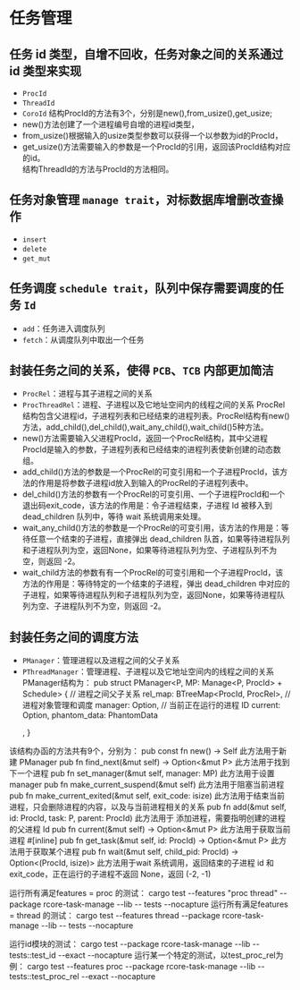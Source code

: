 # 任务管理

## 任务 id 类型，自增不回收，任务对象之间的关系通过 id 类型来实现
* `ProcId`
* `ThreadId`
* `CoroId`
结构ProcId的方法有3个，分别是new(),from_usize(),get_usize;
* new()方法创建了一个进程编号自增的进程id类型，
* from_usize()根据输入的usize类型参数可以获得一个以参数为id的ProcId，
* get_usize()方法需要输入的参数是一个ProcId的引用，返回该ProcId结构对应的id。  
结构ThreadId的方法与ProcId的方法相同。

## 任务对象管理 `manage trait`，对标数据库增删改查操作
* `insert`
* `delete`
* `get_mut`
## 任务调度 `schedule trait`，队列中保存需要调度的任务 `Id`
* `add`：任务进入调度队列
* `fetch`：从调度队列中取出一个任务
## 封装任务之间的关系，使得 `PCB`、`TCB` 内部更加简洁
* `ProcRel`：进程与其子进程之间的关系
* `ProcThreadRel`：进程、子进程以及它地址空间内的线程之间的关系
ProcRel结构包含父进程id，子进程列表和已经结束的进程列表。ProcRel结构有new()方法，add_child(),del_child(),wait_any_child(),wait_child()5种方法。
* new()方法需要输入父进程ProcId，返回一个ProcRel结构，其中父进程ProcId是输入的参数，子进程列表和已经结束的进程列表使新创建的动态数组。
* add_child()方法的参数是一个ProcRel的可变引用和一个子进程ProcId，该方法的作用是将参数子进程id放入到输入的ProcRel的子进程列表中。
* del_child()方法的参数有一个ProcRel的可变引用、一个子进程ProcId和一个退出码exit_code，该方法的作用是：令子进程结束，子进程 Id 被移入到 dead_children 队列中，等待 wait 系统调用来处理。
* wait_any_child()方法的参数是一个ProcRel的可变引用，该方法的作用是：等待任意一个结束的子进程，直接弹出 dead_children 队首，如果等待进程队列和子进程队列为空，返回None，如果等待进程队列为空、子进程队列不为空，则返回 -2。
* wait_child方法的参数有有一个ProcRel的可变引用和一个子进程ProcId，该方法的作用是：等待特定的一个结束的子进程，弹出 dead_children 中对应的子进程，如果等待进程队列和子进程队列为空，返回None，如果等待进程队列为空、子进程队列不为空，则返回 -2。

## 封装任务之间的调度方法
* `PManager`：管理进程以及进程之间的父子关系
* `PThreadManager`：管理进程、子进程以及它地址空间内的线程之间的关系
PManager结构为：
    pub struct PManager<P, MP: Manage<P, ProcId> + Schedule<ProcId>> {
        // 进程之间父子关系
        rel_map: BTreeMap<ProcId, ProcRel>,
        // 进程对象管理和调度
        manager: Option<MP>,
        // 当前正在运行的进程 ID
        current: Option<ProcId>,
        phantom_data: PhantomData<P>,
    }
    
该结构办函的方法共有9个，分别为：
    pub const fn new() -> Self 
此方法用于新建 PManager
    pub fn find_next(&mut self) -> Option<&mut P> 
此方法用于找到下一个进程
    pub fn set_manager(&mut self, manager: MP) 
此方法用于设置 manager
    pub fn make_current_suspend(&mut self)
此方法用于阻塞当前进程
    pub fn make_current_exited(&mut self, exit_code: isize)
此方法用于结束当前进程，只会删除进程的内容，以及与当前进程相关的关系
    pub fn add(&mut self, id: ProcId, task: P, parent: ProcId) 
此方法用于 添加进程，需要指明创建的进程的父进程 Id
    pub fn current(&mut self) -> Option<&mut P> 
此方法用于获取当前进程
    #[inline]
    pub fn get_task(&mut self, id: ProcId) -> Option<&mut P> 
此方法用于获取某个进程
    pub fn wait(&mut self, child_pid: ProcId) -> Option<(ProcId, isize)> 
此方法用于wait 系统调用，返回结束的子进程 id 和 exit_code，正在运行的子进程不返回 None，返回 (-2, -1)


运行所有满足features = proc 的测试：
cargo test --features "proc thread" --package rcore-task-manage --lib -- tests --nocapture 
运行所有满足features = thread 的测试：
cargo test --features thread --package rcore-task-manage --lib -- tests --nocapture 

运行id模块的测试：
cargo test --package rcore-task-manage --lib -- tests::test_id --exact --nocapture 
运行某一个特定的测试，以test_proc_rel为例：
cargo test --features proc --package rcore-task-manage --lib -- tests::test_proc_rel --exact --nocapture 
